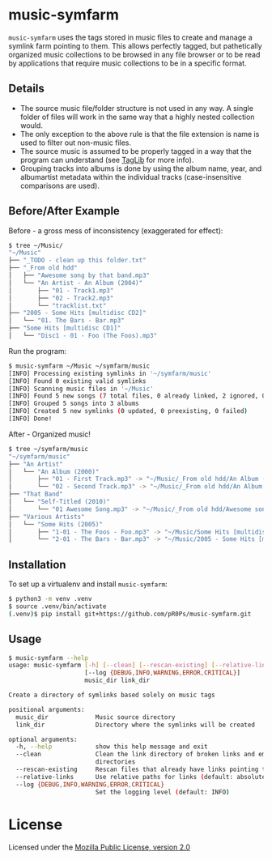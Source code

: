 music-symfarm
=============

`music-symfarm` uses the tags stored in music files to create and manage a symlink farm pointing to
them. This allows perfectly tagged, but pathetically organized music collections to be browsed in
any file browser or to be read by applications that require music collections to be in a specific
format.

Details
-------
- The source music file/folder structure is not used in any way. A single folder of files will work
  in the same way that a highly nested collection would.
- The only exception to the above rule is that the file extension is name is used to filter out
  non-music files.
- The source music is assumed to be properly tagged in a way that the program can understand (see
  [TagLib](http://taglib.org/) for more info).
- Grouping tracks into albums is done by using the album name, year, and albumartist metadata within
  the individual tracks (case-insensitive comparisons are used).

Before/After Example
----------------------
Before - a gross mess of inconsistency (exaggerated for effect):
```bash
$ tree ~/Music/
"~/Music"
├── "_TODO - clean up this folder.txt"
├── "_From old hdd"
│   ├── "Awesome song by that band.mp3"
│   └── "An Artist - An Album (2004)"
│       ├── "01 - Track1.mp3"
│       ├── "02 - Track2.mp3"
│       └── "tracklist.txt"
├── "2005 - Some Hits [multidisc CD2]"
│   └── "01. The Bars - Bar.mp3"
├── "Some Hits [multidisc CD1]"
│   └── "Disc1 - 01 - Foo (The Foos).mp3"
```

Run the program:
```bash
$ music-symfarm ~/Music ~/symfarm/music
[INFO] Processing existing symlinks in '~/symfarm/music'
[INFO] Found 0 existing valid symlinks
[INFO] Scanning music files in '~/Music'
[INFO] Found 5 new songs (7 total files, 0 already linked, 2 ignored, 0 failed)
[INFO] Grouped 5 songs into 3 albums
[INFO] Created 5 new symlinks (0 updated, 0 preexisting, 0 failed)
[INFO] Done!
```

After - Organized music!
```bash
$ tree ~/symfarm/music
"~/symfarm/music"
├── "An Artist"
│   └── "An Album (2000)"
│       ├── "01 - First Track.mp3" -> "~/Music/_From old hdd/An Album (2004)/01 - Track1.mp3"
│       └── "02 - Second Track.mp3" -> "~/Music/_From old hdd/An Album (2004)/01 - Track2.mp3"
├── "That Band"
│   └── "Self-Titled (2010)"
│       └── "01 Awesome Song.mp3" -> "~/Music/_From old hdd/Awesome song by that band.mp3"
├── "Various Artists"
│   └── "Some Hits (2005)"
│       ├── "1-01 - The Foos - Foo.mp3" -> "~/Music/Some Hits [multidisc CD1]/Disc1 - 01 - Foo (The Foos).mp3"
│       └── "2-01 - The Bars - Bar.mp3" -> "~/Music/2005 - Some Hits [multidisc CD1]/01. The Bars - Bar.mp3"
```

Installation
------------
To set up a virtualenv and install `music-symfarm`:
```bash
$ python3 -m venv .venv
$ source .venv/bin/activate
(.venv)$ pip install git+https://github.com/pR0Ps/music-symfarm.git
```

Usage
-----
```bash
$ music-symfarm --help
usage: music-symfarm [-h] [--clean] [--rescan-existing] [--relative-links]
                     [--log {DEBUG,INFO,WARNING,ERROR,CRITICAL}]
                     music_dir link_dir

Create a directory of symlinks based solely on music tags

positional arguments:
  music_dir             Music source directory
  link_dir              Directory where the symlinks will be created

optional arguments:
  -h, --help            show this help message and exit
  --clean               Clean the link directory of broken links and empty
                        directories
  --rescan-existing     Rescan files that already have links pointing to them
  --relative-links      Use relative paths for links (default: absolute paths)
  --log {DEBUG,INFO,WARNING,ERROR,CRITICAL}
                        Set the logging level (default: INFO)
```

License
=======
Licensed under the [Mozilla Public License, version 2.0](https://www.mozilla.org/en-US/MPL/2.0)
